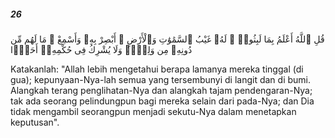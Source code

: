 ##### 26

<span class="ayah">قُلِ ٱللَّهُ أَعْلَمُ بِمَا لَبِثُوا۟ ۖ لَهُۥ غَيْبُ ٱلسَّمَٰوَٰتِ وَٱلْأَرْضِ ۖ أَبْصِرْ بِهِۦ وَأَسْمِعْ ۚ مَا لَهُم مِّن دُونِهِۦ مِن وَلِىٍّۢ وَلَا يُشْرِكُ فِى حُكْمِهِۦٓ أَحَدًۭا</span>

<span class="ayah_translation">Katakanlah: "Allah lebih mengetahui berapa lamanya mereka tinggal (di gua); kepunyaan-Nya-lah semua yang tersembunyi di langit dan di bumi. Alangkah terang penglihatan-Nya dan alangkah tajam pendengaran-Nya; tak ada seorang pelindungpun bagi mereka selain dari pada-Nya; dan Dia tidak mengambil seorangpun menjadi sekutu-Nya dalam menetapkan keputusan".</span>
